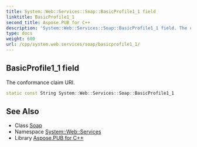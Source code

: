 ```yaml
---
title: System::Web::Services::Soap::BasicProfile1_1 field
linktitle: BasicProfile1_1
second_title: Aspose.PUB for C++
description: 'System::Web::Services::Soap::BasicProfile1_1 field. The conformance claim URI in C++.'
type: docs
weight: 600
url: /cpp/system.web.services/soap/basicprofile1_1/
---
```

## BasicProfile1_1 field


The conformance claim URI.

```cpp
static const String System::Web::Services::Soap::BasicProfile1_1
```

## See Also

* Class [Soap](../)
* Namespace [System::Web::Services](../../)
* Library [Aspose.PUB for C++](../../../)
